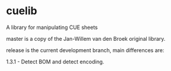 # cuelib
A  library for manipulating CUE sheets

master is a copy of the  Jan-Willem van den Broek original library.

release is the current development branch, main differences are:

1.3.1 - Detect BOM and detect encoding.
